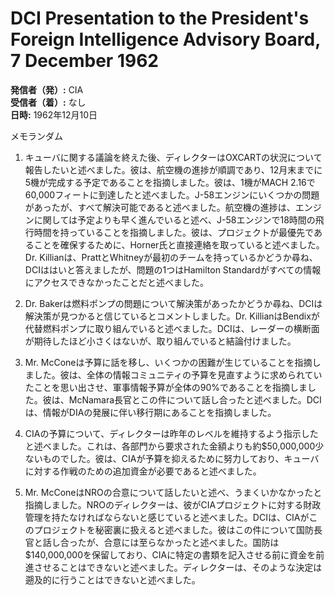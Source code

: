 # DCI Presentation to the President's Foreign Intelligence Advisory Board, 7 December 1962

**発信者（発）:** CIA  
**受信者（着）:** なし  
**日時:** 1962年12月10日  

メモランダム

1. キューバに関する議論を終えた後、ディレクターはOXCARTの状況について報告したいと述べました。彼は、航空機の進捗が順調であり、12月末までに5機が完成する予定であることを指摘しました。彼は、1機がMACH 2.16で60,000フィートに到達したと述べました。J-58エンジンにいくつかの問題があったが、すべて解決可能であると述べました。航空機の進捗は、エンジンに関しては予定よりも早く進んでいると述べ、J-58エンジンで18時間の飛行時間を持っていることを指摘しました。彼は、プロジェクトが最優先であることを確保するために、Horner氏と直接連絡を取っていると述べました。Dr. Killianは、PrattとWhitneyが最初のチームを持っているかどうか尋ね、DCIははいと答えましたが、問題の1つはHamilton Standardがすべての情報にアクセスできなかったことだと述べました。

2. Dr. Bakerは燃料ポンプの問題について解決策があったかどうか尋ね、DCIは解決策が見つかると信じているとコメントしました。Dr. KillianはBendixが代替燃料ポンプに取り組んでいると述べました。DCIは、レーダーの横断面が期待したほど小さくはないが、取り組んでいると結論付けました。

3. Mr. McConeは予算に話を移し、いくつかの困難が生じていることを指摘しました。彼は、全体の情報コミュニティの予算を見直すように求められていたことを思い出させ、軍事情報予算が全体の90%であることを指摘しました。彼は、McNamara長官とこの件について話し合ったと述べました。DCIは、情報がDIAの発展に伴い移行期にあることを指摘しました。

4. CIAの予算について、ディレクターは昨年のレベルを維持するよう指示したと述べました。これは、各部門から要求された金額よりも約$50,000,000少ないものでした。彼は、CIAが予算を抑えるために努力しており、キューバに対する作戦のための追加資金が必要であると述べました。

5. Mr. McConeはNROの合意について話したいと述べ、うまくいかなかったと指摘しました。NROのディレクターは、彼がCIAプロジェクトに対する財政管理を持たなければならないと感じていると述べました。DCIは、CIAがこのプロジェクトを秘密裏に扱えると述べました。彼はこの件について国防長官と話し合ったが、合意には至らなかったと述べました。国防は$140,000,000を保留しており、CIAに特定の書類を記入させる前に資金を前進させることはできないと述べました。ディレクターは、そのような決定は遡及的に行うことはできないと述べました。